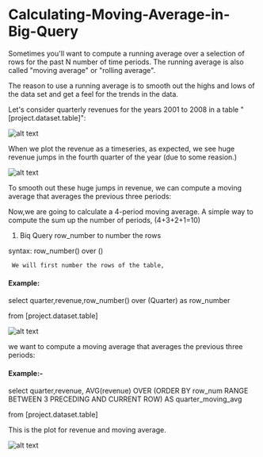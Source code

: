 # Calculating-Moving-Average-in-Big-Query


Sometimes you'll want to compute a running average over a selection of rows for the past N number of time periods. The running average is also called "moving average" or "rolling average".

The reason to use a running average is to smooth out the highs and lows of the data set and get a feel for the trends in the data.

Let's consider quarterly revenues for the years 2001 to 2008 in a table "[project.dataset.table]":

![alt text](https://drive.google.com/uc?id=1mPhZiHuY6KFXjNIVfVEMpeHP9BdGqdFL)

When we plot the revenue as a timeseries, as expected, we see huge revenue jumps in the fourth quarter of the year (due to some reasion.)


![alt text](https://drive.google.com/uc?id=1GICzgaWityMCpvRKorCpmizMcZBx5G-X)

To smooth out these huge jumps in revenue, we can compute a moving average that averages the previous three periods:

Now,we are going to calculate a 4-period moving average. A simple way to compute the sum up the number of periods, (4+3+2+1=10)

1) Biq Query row_number to number the rows

  syntax: row_number() over ()
   
     We will first number the rows of the table,
     
 #### Example:

select quarter,revenue,row_number() over (Quarter) as row_number

from [project.dataset.table]   

![alt text](https://drive.google.com/uc?id=1hGtFca73lmZUSzZWSkBR70RvSYVgkHlt)

we want to compute a moving average that averages the previous three periods:


#### Example:-

select quarter,revenue,
AVG(revenue) OVER (ORDER BY row_num RANGE BETWEEN 3 PRECEDING AND CURRENT ROW) AS quarter_moving_avg

from [project.dataset.table]


This is the plot for revenue and moving average.


![alt text](https://drive.google.com/uc?id=1uj2t2qDcfxvCm0cx0hMUrHRI_o69lvSD)

